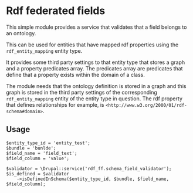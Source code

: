 # Rdf federated fields

This simple module provides a service that validates that a field
belongs to an ontology.

This can be used for entities that have mapped rdf properties 
using the `rdf_entity_mapping` entity type.

It provides some third party settings to that entity type that stores
a graph and a property predicates array. The predicates array are
predicates that define that a property exists within the domain of a
class.

The module needs that the ontology definition is stored in a graph
and this graph is stored in the third party settings of the
corresponding `rdf_entity_mapping` entity of the entity type in question.
The rdf property that defines relationships for example, is 
`<http://www.w3.org/2000/01/rdf-schema#domain>`.

## Usage
```
$entity_type_id = 'entity_test';
$bundle = 'bunlde';
$field_name = 'field_text';
$field_column = 'value';
 
$validator = \Drupal::service('rdf_ff.schema_field_validator');
$is_defined = $validator
    ->isDefinedInSchema($entity_type_id, $bundle, $field_name, $field_column);
```
